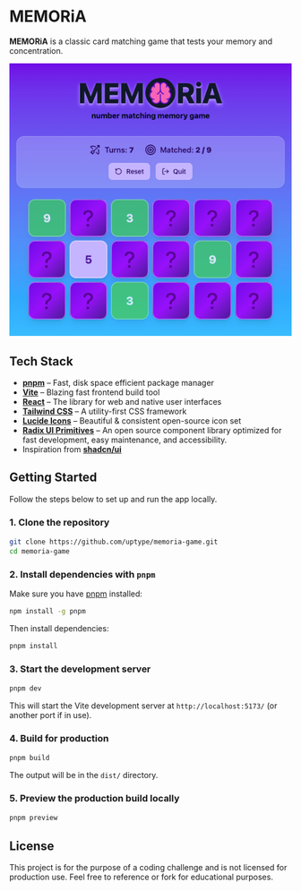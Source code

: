 # MEMORiA

<b>MEMORiA</b> is a classic card matching game that tests your memory and concentration.

![MEMORiA number matching game](https://github.com/uptype/memoria-game/blob/main/public/memoria-game-screen.png?raw=true)

## Tech Stack

- **[pnpm](https://pnpm.io)** – Fast, disk space efficient package manager
- **[Vite](https://vite.dev)** – Blazing fast frontend build tool
- **[React](https://react.dev)** – The library for web and native user interfaces
- **[Tailwind CSS](https://tailwindcss.com)** – A utility-first CSS framework
- **[Lucide Icons](https://lucide.dev)** – Beautiful & consistent open-source icon set
- **[Radix UI Primitives](https://www.radix-ui.com/primitives)** – An open source component library optimized for fast development, easy maintenance, and accessibility.
- Inspiration from **[shadcn/ui](https://ui.shadcn.com)**

## Getting Started

Follow the steps below to set up and run the app locally.

### 1. Clone the repository

```bash
git clone https://github.com/uptype/memoria-game.git
cd memoria-game
```

### 2. Install dependencies with `pnpm`

Make sure you have [pnpm](https://pnpm.io/installation) installed:

```bash
npm install -g pnpm
```

Then install dependencies:

```bash
pnpm install
```

### 3. Start the development server

```bash
pnpm dev
```

This will start the Vite development server at `http://localhost:5173/` (or another port if in use).

### 4. Build for production

```bash
pnpm build
```

The output will be in the `dist/` directory.

### 5. Preview the production build locally

```bash
pnpm preview
```

## License

This project is for the purpose of a coding challenge and is not licensed for production use. Feel free to reference or fork for educational purposes.
